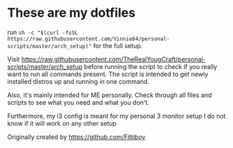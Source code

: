# These are my dotfiles
run `sh -c "$(curl -fsSL https://raw.githubusercontent.com/Vinnie64/personal-scripts/master/arch_setup)"` for the full setup.

Visit https://raw.githubusercontent.com/TheRealYougCraft/personal-scripts/master/arch_setup before running the script to check if you really want to run all commands present. The script is intended to get newly installed distros up and running in one command.

Also, it's mainly intended for ME personally. Check through all files and scripts to see what you need and what you don't.

Furthermore, my i3 config is meant for my personal 3 monitor setup I do not know if it will work on any other setup

Originally created by https://github.com/Fittiboy
